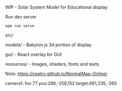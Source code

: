 WIP - Solar System Model for Educational display

Run dev server

``
npm run serve
``

src/

models/ - Babylon.js 3d portion of display

gui/ - React overlay for GUI

resources/ - Images, shaders, fonts and texts


Note: https://cpetry.github.io/NormalMap-Online/

camera1:
fov:77
pos:288,-258,152
target:661,335,-365
